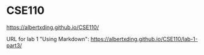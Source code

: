 # CSE110

https://albertxding.github.io/CSE110/

URL for lab 1 "Using Markdown": https://albertxding.github.io/CSE110/lab-1-part3/
